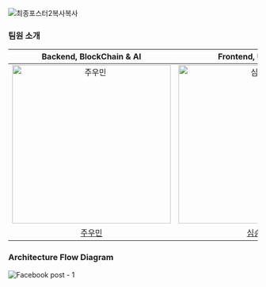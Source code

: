 ![최종포스터2복사복사](https://github.com/Inha-ICE-Capstone/.github/assets/112371013/0bd92e33-0601-4b48-9ded-30ea39397e15)

### 팀원 소개
|Backend, BlockChain & AI|Frontend, UI/UX & AI|
|:---:|:---:|
|<img src="https://avatars.githubusercontent.com/u/121492369?v=4" width=320px alt="주우민"/>|<img src="https://avatars.githubusercontent.com/u/112371013?v=4" width=320px alt="심승보"/>|
|<a href="https://github.com/zoomin3022">주우민</a>|<a href="https://github.com/seungboshim">심승보</a>|

### Architecture Flow Diagram
![Facebook post - 1](https://github.com/seungboshim/seungboshim/assets/112371013/76149ed5-1cd7-40c3-be2d-33cc44e17b81)
